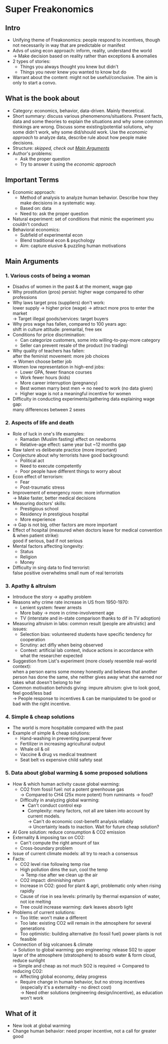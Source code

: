 # Super Freakonomics

## Intro
- Unifying theme of Freakonomics: people respond to incentives, though not necessarily
in way that are predictable or manifest
- Advs of using econ approach: inform, reality, understand the world  
-> Make decision based on reality rather than exceptions & anomalies 
- 2 types of stories:
  - Things you always thought you knew but didn't
  - Things you never knew you wanted to know but do
- Warrant about the content: might not be useful/conclusive. The aim is
only to start a convo.

## What is the book about
- Category: economics, behavior, data-driven. Mainly theoretical.
- Short summary: discuss various phenomenons/situations.
Present facts, data and some theories
to explain the situations and why some common thinkings are wrong.
Discuss some existing/potential solutions, why some didn't work,
why some did/should work.
Use the *economic approach* to analyze data,
describe rule about how people make decisions.
- Structure: *skipped, check out [Main Arguments](#main-arguments)*
- Author's problems:
  - Ask the proper question
  - Try to answer it using the *economic approach*

## Important Terms
- Economic approach:
  - Method of analysis to analyze human behavior. Describe how
  they make decisions in a systematic way.
  - Based on: data
  - Need to: ask the proper question
- Natural experiment: set of conditions that mimic the experiment
you couldn't conduct
- Behavioral economics:
  - Subfield of experimental econ
  - Blend traditional econ & psychology
  - Aim: capture elusive & puzzling human motivations

## Main Arguments

### 1. Various costs of being a woman
- Disadvs of women in the past & at the moment, wage gap
- Why prostitution (pros) persist: higher wage compared to other professions
- Why laws target pros (suppliers) don't work:  
lower supply -> higher price (wage) -> attract more pros to enter the market  
-> Target illegal goods/services: target buyers
- Why pros wage has fallen, compared to 100 years ago:  
shift in culture attitude: premarital, free sex
- Conditions for price discrimination:
  - Can categorize customers, some into willing-to-pay-more category
  - Seller can prevent resale of the product (no trading)
- Why quality of teachers has fallen:  
after the feminist movement: more job choices  
-> Women choose better job
- Women low representation in high-end jobs:
  - Lower GPA, fewer finance courses
  - Work fewer hours (kids)
  - More career interruption (pregnancy)
  - Best women marry best men -> no need to work (no data given)
  - Higher wage is not a meaningful incentive for women
- Difficulty in conducting experiments/gathering data explaining wage gap:  
many differences between 2 sexes

### 2. Aspects of life and death
- Role of luck in one's life examples:
  - Ramadan (Muslim fasting) effect on newborns
  - Relative-age effect: same year but ~12 months gap
- Raw talent vs deliberate practice (more important)
- Conjecture about why terrorists have good background:
  - Political act
  - Need to execute competently
  - Poor people have different things to worry about
- Econ effect of terrorism:
  - Fear
  - Post-traumatic stress
- Improvement of emergency room: more information  
-> Make faster, better medical decisions
- Measuring doctors' skills:
  - Prestigious school
  - Residency in prestigious hospital
  - More experience
- -> Gap is not big, other factors are more important
- Effect of hospital (measured when doctors leave for medical convention 
& when patient strike):  
good if serious, bad if not serious
- Mental factors affecting longevity:
  - Status
  - Religion
  - Money
- Difficulty in sing data to find terrorist:  
false positive overwhelms small num of real terrorists

### 3. Apathy & altruism
- Introduce the story -> apathy problem
- Reasons why crime rate increase in US from 1950-1970:
  - Lenient system: fewer arrests
  - More baby -> more in crime-involvement age
  - TV (interstate and in-state comparison thanks to dif in TV adoption)
- Measuring altruism in labs: common result (people are altruistic) and issues:
  - Selection bias: volunteered students have specific tendency for cooperation
  - Scrutiny: act difly when being observed
  - Context: artificial lab context, induce actions in accordance
  with what the researcher expected
- Suggestion from List's experiment (more closely resemble real-world context):  
when a person earns some money honestly and believes that another person
has done the same, she neither gives away what she earned nor takes what doesn't
belong to her
- Common motivation behinds giving: impure altruism: give to look good,
feel good/less bad  
-> People response to incentives & can be manipulated to be good or bad with
the right incentive.

### 4. Simple & cheap solutions
- The world is more hospitable compared with the past
- Example of simple & cheap solutions:
  - Hand-washing in preventing puerperal fever
  - Fertilizer in increasing agricultural output
  - Whale oil & oil
  - Vaccine & drug vs medical treatment
  - Seat belt vs expensive child safety seat

### 5. Data about global warming & some proposed solutions
- How & which human activity cause global warming:
  - CO2 from fossil fuel: not a potent greenhouse gas  
  -> Compared to CH4 (25x more potent) from ruminants -> food?
  - Difficulty in analyzing global warming:
    - Can't conduct control exp
    - Complexity: many factors, not all are taken into account by current models.  
    -> Can't do economic cost-benefit analysis reliably  
    -> Uncertainty leads to inaction. Wait for future cheap solution?
- Al Gore solution: reduce consumption & CO2 emission
- Externality & imposing tax on CO2:
  - Can't compute the right amount of tax
  - Cross-boundary problem
- Issue of current climate models: all try to reach a consensus
- Facts:
  - CO2 level rise following temp rise
  - High pollution dims the sun, cool the temp  
  -> Temp rise after we clean up the air
  - CO2 impact: diminishing return
  - Increase in CO2: good for plant & agri, problematic only when rising rapidly
  - Cause of rise in sea levels:
  primarily by thermal expansion of water, not ice melting
  - Tree could increase warming: dark leaves absorb light
- Problems of current solutions:
  - Too little: won't make a different
  - Too late: existing CO2 will remain in the atmosphere for several generations
  - Too optimistic: building alternative (to fossil fuel) power plants is not feasible
- Connection of big volcanoes & climate  
-> Solution to global warming: geo engineering: release S02 to upper layer of 
the atmosphere (stratosphere) to absorb water & form cloud, reduce sunlight  
-> Simple and cheap as not much SO2 is required
-> Compared to reducing CO2:
  - Affecting global economy, delay progress
  - Require change in human behavior, but no strong incentives (especially it's a 
  externality - no direct cost)  
  -> Need other solutions (engineering design/incentive), as education won't work

## What of it
- New look at global warming
- Change human behavior: need proper incentive, not a call for greater good